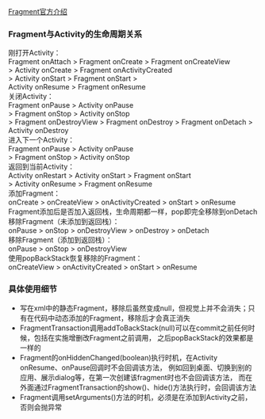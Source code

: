 [Fragment官方介绍](http://developer.android.com/intl/zh-cn/guide/components/fragments.html)

### Fragment与Activity的生命周期关系
刚打开Activity：<br>
    Fragment onAttach > Fragment onCreate > Fragment onCreateView <br>
    > Activity onCreate > Fragment onActivityCreated <br>
    > Activity onStart > Fragment onStart > <br>
    Activity onResume > Fragment onResume <br>
关闭Activity：<br>
    Fragment onPause > Activity onPause <br>
    > Fragment onStop > Activity onStop <br>
    > Fragment onDestroyView > Fragment onDestroy > Fragment onDetach > Activity onDestroy <br>
进入下一个Activity：<br>
    Fragment onPause > Activity onPause <br>
    > Fragment onStop > Activity onStop <br>
返回到当前Activity：<br>
    Activity onRestart > Activity onStart > Fragment onStart <br>
    > Activity onResume > Fragment onResume <br>
添加Fragment：<br>
    onCreate > onCreateView > onActivityCreated > onStart > onResume <br>
Fragment添加后是否加入返回栈，生命周期都一样，pop即完全移除到onDetach <br>
移除Fragment（未添加到返回栈）：<br>
    onPause > onStop > onDestroyView > onDestroy > onDetach <br>
移除Fragment（添加到返回栈）：<br>
    onPause > onStop > onDestroyView <br>
使用popBackStack恢复移除的Fragment：<br>
    onCreateView > onActivityCreated > onStart > onResume <br>

    
    
### 具体使用细节
- 写在xml中的静态Fragment，移除后虽然变成null，但视觉上并不会消失；只有在代码中动态添加的Fragment，移除后才会真正消失
- FragmentTransaction调用addToBackStack(null)可以在commit之前任何时候，包括在实施增删改Fragment之前调用，
    之后popBackStack的效果都是一样的
- Fragment的onHiddenChanged(boolean)执行时机，在Activity onResume、onPause回调时不会回调该方法，
    例如回到桌面、切换到别的应用、展示dialog等，在第一次创建该fragment时也不会回调该方法，
    而在外面通过FragmentTransaction的show()、hide()方法执行时，会回调该方法
- Fragment调用setArguments()方法的时机，必须是在添加到Activity之前，否则会抛异常
